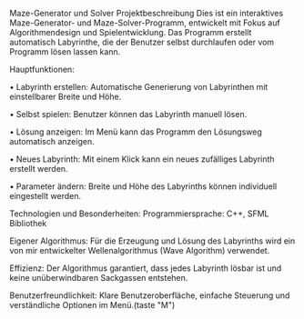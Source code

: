Maze-Generator und Solver
Projektbeschreibung
Dies ist ein interaktives Maze-Generator- und Maze-Solver-Programm, entwickelt mit Fokus auf Algorithmendesign und Spielentwicklung.
Das Programm erstellt automatisch Labyrinthe, die der Benutzer selbst durchlaufen oder vom Programm lösen lassen kann.

Hauptfunktionen:

• Labyrinth erstellen: Automatische Generierung von Labyrinthen mit einstellbarer Breite und Höhe.

• Selbst spielen: Benutzer können das Labyrinth manuell lösen.

• Lösung anzeigen: Im Menü kann das Programm den Lösungsweg automatisch anzeigen.

• Neues Labyrinth: Mit einem Klick kann ein neues zufälliges Labyrinth erstellt werden.

• Parameter ändern: Breite und Höhe des Labyrinths können individuell eingestellt werden.

Technologien und Besonderheiten:
  Programmiersprache: C++, SFML Bibliothek

Eigener Algorithmus: Für die Erzeugung und Lösung des Labyrinths wird ein von mir entwickelter Wellenalgorithmus (Wave Algorithm) verwendet.

Effizienz: Der Algorithmus garantiert, dass jedes Labyrinth lösbar ist und keine unüberwindbaren Sackgassen entstehen.

Benutzerfreundlichkeit: Klare Benutzeroberfläche, einfache Steuerung und verständliche Optionen im Menü.(taste "M")
